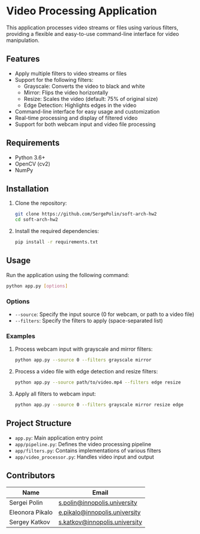 # Video Processing Application

This application processes video streams or files using various filters, providing a flexible and easy-to-use command-line interface for video manipulation.

## Features

- Apply multiple filters to video streams or files
- Support for the following filters:
  - Grayscale: Converts the video to black and white
  - Mirror: Flips the video horizontally
  - Resize: Scales the video (default: 75% of original size)
  - Edge Detection: Highlights edges in the video
- Command-line interface for easy usage and customization
- Real-time processing and display of filtered video
- Support for both webcam input and video file processing

## Requirements

- Python 3.6+
- OpenCV (cv2)
- NumPy

## Installation

1. Clone the repository:

   ```bash
   git clone https://github.com/SergePolin/soft-arch-hw2
   cd soft-arch-hw2
   ```

2. Install the required dependencies:

   ```bash
   pip install -r requirements.txt
   ```

## Usage

Run the application using the following command:

```bash
python app.py [options]
```

### Options

- `--source`: Specify the input source (0 for webcam, or path to a video file)
- `--filters`: Specify the filters to apply (space-separated list)

### Examples

1. Process webcam input with grayscale and mirror filters:

   ```bash
   python app.py --source 0 --filters grayscale mirror
   ```

2. Process a video file with edge detection and resize filters:

   ```bash
   python app.py --source path/to/video.mp4 --filters edge resize
   ```

3. Apply all filters to webcam input:

   ```bash
   python app.py --source 0 --filters grayscale mirror resize edge
   ```

## Project Structure

- `app.py`: Main application entry point
- `app/pipeline.py`: Defines the video processing pipeline
- `app/filters.py`: Contains implementations of various filters
- `app/video_processor.py`: Handles video input and output

## Contributors

| Name            | Email                           |
| --------------- | ------------------------------- |
| Sergei Polin    | <s.polin@innopolis.university>  |
| Eleonora Pikalo | <e.pikalo@innopolis.university> |
| Sergey Katkov   | <s.katkov@innopolis.university> |
